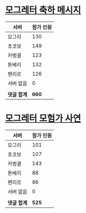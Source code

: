 # [모그레터 축하 메시지](./Event250701_v7_2_10th_moogleletter0.md)

|서버|참가 인원|
|-|-|
|모그리|130|
|초코보|149|
|카벙클|123|
|톤베리|132|
|펜리르|126|
|서버 없음|0|
|||
|**댓글 합계**|**660**|


# [모그레터 모험가 사연](./Event250701_v7_2_10th_moogleletter1.md)

|서버|참가 인원|
|-|-|
|모그리|101|
|초코보|107|
|카벙클|143|
|톤베리|88|
|펜리르|86|
|서버 없음|0|
|||
|**댓글 합계**|**525**|


